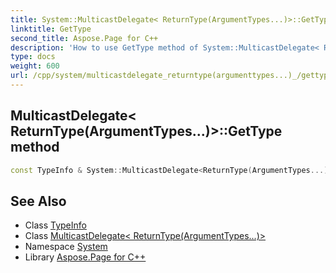 ```yaml
---
title: System::MulticastDelegate< ReturnType(ArgumentTypes...)>::GetType method
linktitle: GetType
second_title: Aspose.Page for C++
description: 'How to use GetType method of System::MulticastDelegate< ReturnType(ArgumentTypes...)> class in C++.'
type: docs
weight: 600
url: /cpp/system/multicastdelegate_returntype(argumenttypes...)_/gettype/
---
```

## MulticastDelegate< ReturnType(ArgumentTypes...)>::GetType method




```cpp
const TypeInfo & System::MulticastDelegate<ReturnType(ArgumentTypes...)>::GetType() const
```

## See Also

* Class [TypeInfo](../../typeinfo/)
* Class [MulticastDelegate< ReturnType(ArgumentTypes...)>](../)
* Namespace [System](../../)
* Library [Aspose.Page for C++](../../../)
